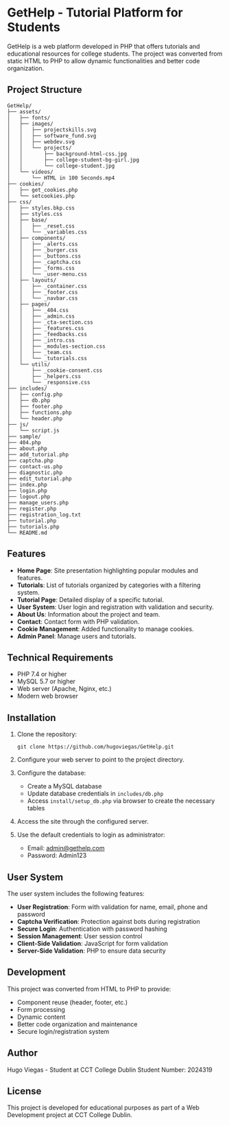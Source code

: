 # GetHelp - Tutorial Platform for Students

GetHelp is a web platform developed in PHP that offers tutorials and educational resources for college students. The project was converted from static HTML to PHP to allow dynamic functionalities and better code organization.

## Project Structure

```
GetHelp/
├── assets/
│   ├── fonts/
│   ├── images/
│   │   ├── projectskills.svg
│   │   ├── software_fund.svg
│   │   ├── webdev.svg
│   │   └── projects/
│   │       ├── background-html-css.jpg
│   │       ├── college-student-bg-girl.jpg
│   │       └── college-student.jpg
│   └── videos/
│       └── HTML in 100 Seconds.mp4
├── cookies/
│   ├── get_cookies.php
│   └── setcookies.php
├── css/
│   ├── styles.bkp.css
│   ├── styles.css
│   ├── base/
│   │   ├── _reset.css
│   │   └── _variables.css
│   ├── components/
│   │   ├── _alerts.css
│   │   ├── _burger.css
│   │   ├── _buttons.css
│   │   ├── _captcha.css
│   │   ├── _forms.css
│   │   └── _user-menu.css
│   ├── layouts/
│   │   ├── _container.css
│   │   ├── _footer.css
│   │   └── _navbar.css
│   ├── pages/
│   │   ├── _404.css
│   │   ├── _admin.css
│   │   ├── _cta-section.css
│   │   ├── _features.css
│   │   ├── _feedbacks.css
│   │   ├── _intro.css
│   │   ├── _modules-section.css
│   │   ├── _team.css
│   │   └── _tutorials.css
│   └── utils/
│       ├── _cookie-consent.css
│       ├── _helpers.css
│       └── _responsive.css
├── includes/
│   ├── config.php
│   ├── db.php
│   ├── footer.php
│   ├── functions.php
│   └── header.php
├── js/
│   └── script.js
├── sample/
├── 404.php
├── about.php
├── add_tutorial.php
├── captcha.php
├── contact-us.php
├── diagnostic.php
├── edit_tutorial.php
├── index.php
├── login.php
├── logout.php
├── manage_users.php
├── register.php
├── registration_log.txt
├── tutorial.php
├── tutorials.php
└── README.md
```

## Features

- **Home Page**: Site presentation highlighting popular modules and features.
- **Tutorials**: List of tutorials organized by categories with a filtering system.
- **Tutorial Page**: Detailed display of a specific tutorial.
- **User System**: User login and registration with validation and security.
- **About Us**: Information about the project and team.
- **Contact**: Contact form with PHP validation.
- **Cookie Management**: Added functionality to manage cookies.
- **Admin Panel**: Manage users and tutorials.

## Technical Requirements

- PHP 7.4 or higher
- MySQL 5.7 or higher
- Web server (Apache, Nginx, etc.)
- Modern web browser

## Installation

1. Clone the repository:

   ```
   git clone https://github.com/hugoviegas/GetHelp.git
   ```

2. Configure your web server to point to the project directory.

3. Configure the database:

   - Create a MySQL database
   - Update database credentials in `includes/db.php`
   - Access `install/setup_db.php` via browser to create the necessary tables

4. Access the site through the configured server.

5. Use the default credentials to login as administrator:
   - Email: admin@gethelp.com
   - Password: Admin123

## User System

The user system includes the following features:

- **User Registration**: Form with validation for name, email, phone and password
- **Captcha Verification**: Protection against bots during registration
- **Secure Login**: Authentication with password hashing
- **Session Management**: User session control
- **Client-Side Validation**: JavaScript for form validation
- **Server-Side Validation**: PHP to ensure data security

## Development

This project was converted from HTML to PHP to provide:

- Component reuse (header, footer, etc.)
- Form processing
- Dynamic content
- Better code organization and maintenance
- Secure login/registration system

## Author

Hugo Viegas - Student at CCT College Dublin
Student Number: 2024319

## License

This project is developed for educational purposes as part of a Web Development project at CCT College Dublin.
